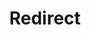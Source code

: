 ﻿---
layout: src/layouts/Redirect.astro
title: Redirect
redirect: https://octopus.com/docs/installation/index
pubDate:  2023-01-01
navSearch: false
navSitemap: false
navMenu: false
---
